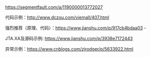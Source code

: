 https://segmentfault.com/a/1190000013772027

代码示例：http://www.dczou.com/viemall/407.html

强烈推荐（原理、代码）：https://www.jianshu.com/p/917cb4bdaa03 -

JTA.XA及源码示例: https://www.jianshu.com/p/3938e7172443

异常示例：https://www.cnblogs.com/zjrodger/p/5633922.html
